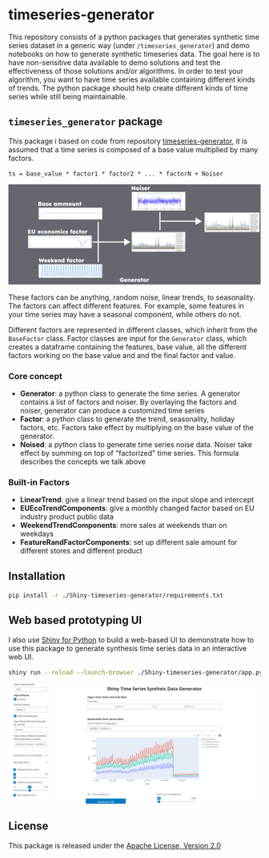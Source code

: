 # timeseries-generator
This repository consists of a python packages that generates synthetic time series dataset in a generic way (under `/timeseries_generator`) and demo notebooks on how to generate synthetic timeseries data. The goal here is to have non-sensitive data available to demo solutions and test the effectiveness of those solutions and/or algorithms. In order to test your algorithm, you want to have time series available containing different kinds of trends. The python package should help create different kinds of time series while still being maintainable.

## `timeseries_generator` package


This package i based on code from repository [timeseries-generator](https://github.com/Nike-Inc/timeseries-generator?tab=readme-ov-file), it is assumed that a time series is composed of a base value multiplied by many factors.
```
ts = base_value * factor1 * factor2 * ... * factorN + Noiser
```
![Diagram](resources/diagram.png)


These factors can be anything, random noise, linear trends, to seasonality. The factors can affect different features. For example, some features in your time series may have a seasonal component, while others do not.

Different factors are represented in different classes, which inherit from the `BaseFactor` class. Factor classes are input for the `Generator` class, which creates a dataframe containing the features, base value, all the different factors working on the base value and and the final factor and value.

### Core concept
- **Generator**: a python class to generate the time series. A generator contains a list of factors and noiser. By overlaying the factors and noiser, generator can produce a customized time series
- **Factor**: a python class to generate the trend, seasonality, holiday factors, etc. Factors take effect by multiplying on the base value of the generator.
- **Noised**: a python class to generate time series noise data. Noiser take effect by summing on top of "factorized" time series.
This formula describes the concepts we talk above

### Built-in Factors
- **LinearTrend**: give a linear trend based on the input slope and intercept
- **EUEcoTrendComponents**: give a monthly changed factor based on EU industry product public data
- **WeekendTrendComponents**: more sales at weekends than on weekdays
- **FeatureRandFactorComponents**: set up different sale amount for different stores and different product


## Installation
```sh
pip install -r ./Shiny-timeseries-generator/requirements.txt
```

## Web based prototyping UI
I also use [Shiny for Python](https://shiny.posit.co/py/) to build a web-based UI to demonstrate how to use this package to generate synthesis time series data in an interactive web UI.
``` sh
shiny run --reload --launch-browser ./Shiny-timeseries-generator/app.py
```
![Web UI](resources/webui.png)


## License
This package is released under the [Apache License, Version 2.0](http://www.apache.org/licenses/LICENSE-2.0)
